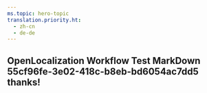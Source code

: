 ```yaml
---
ms.topic: hero-topic
translation.priority.ht: 
  - zh-cn
  - de-de
---
```

## OpenLocalization Workflow Test MarkDown 55cf96fe-3e02-418c-b8eb-bd6054ac7dd5 thanks!
